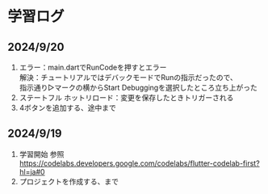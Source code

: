 # 学習ログ

## 2024/9/20

1. エラー：main.dartでRunCodeを押すとエラー  
   解決：チュートリアルではデバックモードでRunの指示だったので、  
   指示通り▷マークの横からStart Debuggingを選択したところ立ち上がった
2. ステートフル ホットリロード：変更を保存したときトリガーされる
3. 4ボタンを追加する、途中まで

## 2024/9/19

1. 学習開始
   参照　https://codelabs.developers.google.com/codelabs/flutter-codelab-first?hl=ja#0
2. プロジェクトを作成する、まで
